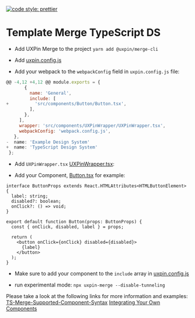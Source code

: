 [![code style: prettier](https://img.shields.io/badge/code_style-prettier-ff69b4.svg)](https://github.com/prettier/prettier)

# Template Merge TypeScript DS

- Add UXPin Merge to the project
  `yarn add @uxpin/merge-cli`

- Add [uxpin.config.js](https://github.com/uxpin-merge/template-merge-typescript-ds/blob/master/uxpin.config.js)

- Add your webpack to the `webpackConfig` field in `uxpin.config.js` file:

```js
@@ -4,12 +4,12 @@ module.exports = {
       {
         name: 'General',
         include: [
+          'src/components/Button/Button.tsx',
         ],
       },
     ],
     wrapper: 'src/components/UXPinWrapper/UXPinWrapper.tsx',
     webpackConfig: 'webpack.config.js',
   },
-  name: 'Example Design System'
+  name: 'TypeScript Design System'
 };
```

- Add `UXPinWrapper.tsx` [UXPinWrapper.tsx](https://github.com/uxpin-merge/template-merge-typescript-ds/blob/master/src/components/UXPinWrapper/UXPinWrapper.tsx):

- Add your Component, [Button.tsx](https://github.com/uxpin-merge/template-merge-typescript-ds/blob/master/src/components/Button/Button.tsx) for example:

```tsx
interface ButtonProps extends React.HTMLAttributes<HTMLButtonElement> {
  label: string;
  disabled?: boolean;
  onClick?: () => void;
}

export default function Button(props: ButtonProps) {
  const { onClick, disabled, label } = props;

  return (
    <button onClick={onClick} disabled={disabled}>
      {label}
    </button>
  );
}
```

- Make sure to add your component to the `include` array in [uxpin.config.js](https://github.com/uxpin-merge/template-merge-typescript-ds/blob/52d17ce3d005d47df12f10fb9a4c59b1eff2e344/uxpin.config.js#L7)

- run experimental mode: `npx uxpin-merge --disable-tunneling`

Please take a look at the following links for more information and examples:
[TS-Merge-Supported-Component-Syntax](https://github.com/uxpin-merge/Typescript-component-examples)
[Integrating Your Own Components](https://www.uxpin.com/docs/merge/integrating-your-own-components/#integration-with-wrappers-for-components)
